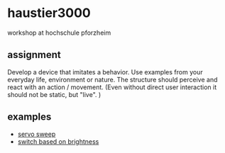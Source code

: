 # haustier3000

workshop at hochschule pforzheim

## assignment

Develop a device that imitates a behavior. Use examples from your everyday life, environment or nature.
The structure should perceive and react with an action / movement. (Even without direct user interaction it should not be static, but "live". )

## examples

- [servo sweep](https://planet.mblock.cc/project/2095272)
- [switch based on brightness](https://planet.mblock.cc/project/2080659)
